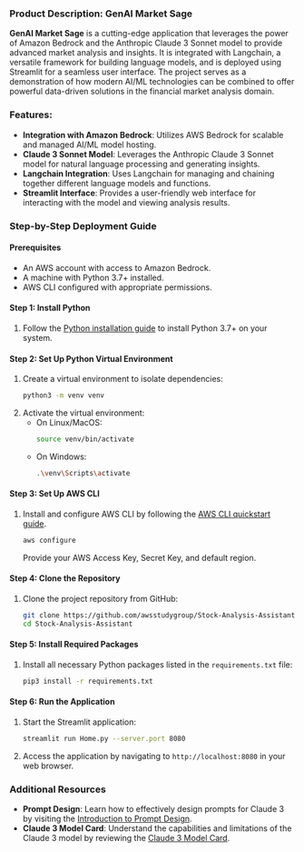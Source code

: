 ### Product Description: GenAI Market Sage

**GenAI Market Sage** is a cutting-edge application that leverages the power of Amazon Bedrock and the Anthropic Claude 3 Sonnet model to provide advanced market analysis and insights. It is integrated with Langchain, a versatile framework for building language models, and is deployed using Streamlit for a seamless user interface. The project serves as a demonstration of how modern AI/ML technologies can be combined to offer powerful data-driven solutions in the financial market analysis domain.

### Features:
- **Integration with Amazon Bedrock**: Utilizes AWS Bedrock for scalable and managed AI/ML model hosting.
- **Claude 3 Sonnet Model**: Leverages the Anthropic Claude 3 Sonnet model for natural language processing and generating insights.
- **Langchain Integration**: Uses Langchain for managing and chaining together different language models and functions.
- **Streamlit Interface**: Provides a user-friendly web interface for interacting with the model and viewing analysis results.

### Step-by-Step Deployment Guide

#### Prerequisites
- An AWS account with access to Amazon Bedrock.
- A machine with Python 3.7+ installed.
- AWS CLI configured with appropriate permissions.

#### Step 1: Install Python
1. Follow the [Python installation guide](https://docs.python-guide.org/starting/install3/linux/) to install Python 3.7+ on your system.

#### Step 2: Set Up Python Virtual Environment
1. Create a virtual environment to isolate dependencies:
   ```sh
   python3 -m venv venv
   ```
2. Activate the virtual environment:
   - On Linux/MacOS:
     ```sh
     source venv/bin/activate
     ```
   - On Windows:
     ```sh
     .\venv\Scripts\activate
     ```

#### Step 3: Set Up AWS CLI
1. Install and configure AWS CLI by following the [AWS CLI quickstart guide](https://docs.aws.amazon.com/cli/latest/userguide/getting-started-quickstart.html).
   ```sh
   aws configure
   ```
   Provide your AWS Access Key, Secret Key, and default region.

#### Step 4: Clone the Repository
1. Clone the project repository from GitHub:
   ```sh
   git clone https://github.com/awsstudygroup/Stock-Analysis-Assistant
   cd Stock-Analysis-Assistant
   ```

#### Step 5: Install Required Packages
1. Install all necessary Python packages listed in the `requirements.txt` file:
   ```sh
   pip3 install -r requirements.txt
   ```

#### Step 6: Run the Application
1. Start the Streamlit application:
   ```sh
   streamlit run Home.py --server.port 8080
   ```
2. Access the application by navigating to `http://localhost:8080` in your web browser.

### Additional Resources
- **Prompt Design**: Learn how to effectively design prompts for Claude 3 by visiting the [Introduction to Prompt Design](https://docs.anthropic.com/claude/docs/introduction-to-prompt-design).
- **Claude 3 Model Card**: Understand the capabilities and limitations of the Claude 3 model by reviewing the [Claude 3 Model Card](https://www-cdn.anthropic.com/de8ba9b01c9ab7cbabf5c33b80b7bbc618857627/Model_Card_Claude_3.pdf).
